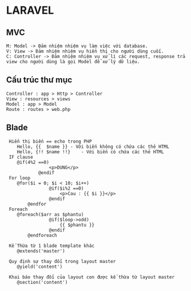 # LARAVEL

## MVC
	M: Model -> Đảm nhiệm nhiệm vụ làm việc với database.
	V: View -> Đảm nhiệm nhiệm vụ hiển thị cho người dùng cuối.
	C: Controller -> Đảm nhiệm nhiệm vụ xử lí các request, response trả view cho người dùng là gọi Model để xử lý dữ liệu.
## Cấu trúc thư mục
	Controller : app > Http > Controller
	View : resources > views 
	Model : app > Model
	Route : routes > web.php

## Blade
	 Hiển thị biến == echo trong PHP
		Hello, {{  $name }}	- Với biến không có chứa các thẻ HTML
		Hello, {!! $name !!}	- Với biến có chứa các thẻ HTML
	 IF clause
		@if(4%2 ==0)
        			<p>DUNG</p>
        		@endif
	 For loop
		@for($i = 0; $i < 10; $i++)
        			@if($i%2 ==0)
        				<p>Cau : {{ $i }}</p>
        			@endif
    		@endfor
	 Foreach
		@foreach($arr as $phantu)
        			@if($loop->odd)
        				{{ $phantu }}
        			@endif
    		@endforeach

	 Kế Thừa từ 1 blade template khác
		@extends('master')

	 Quy định sự thay đổi trong layout master
		@yield('content')
	
	 Khai báo thay đổi của layout con được kế thừa từ layout master
		@section('content')
